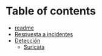 # Table of contents

* [readme](README.md)
* [Respuesta a incidentes](respuesta-a-incidentes.md)
* [Detección](deteccion/README.md)
  * [Suricata](deteccion/suricata.md)
